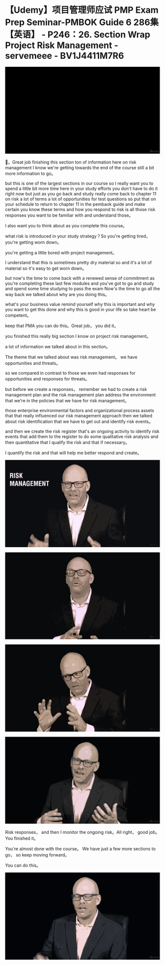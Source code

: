 # 【Udemy】项目管理师应试 PMP Exam Prep Seminar-PMBOK Guide 6  286集【英语】 - P246：26. Section Wrap Project Risk Management - servemeee - BV1J4411M7R6

![](img/bcaa14f7f842e62e08192059f6f18ab1_0.png)

🎼。Great job finishing this section ton of information here on risk management I know we're getting towards the end of the course still a bit more information to go。

 but this is one of the largest sections in our course so I really want you to spend a little bit more time here in your study efforts you don't have to do it right now but just as you go back and study really come back to chapter 11 on risk a lot of terms a lot of opportunities for test questions so put that on your schedule to return to chapter 11 in the pembaok guide and make certain you know these terms and how you respond to risk is all those risk responses you want to be familiar with and understand those。

I also want you to think about as you complete this course。

 what risk is introduced in your study strategy？So you're getting tired， you're getting worn down。

 you're getting a little bored with project management。

I understand that this is sometimes pretty dry material so and it's a lot of material so it's easy to get worn down。

 but now's the time to come back with a renewed sense of commitment as you're completing these last few modules and you've got to go and study and spend some time studying to pass the exam Now's the time to go all the way back we talked about why are you doing this。

 what's your business value remind yourself why this is important and why you want to get this done and why this is good in your life so take heart be competent。

 keep that PMA you can do this。Great job， you did it。

 you finished this really big section I know on project risk management。

 a lot of information we talked about in this section。

The theme that we talked about was risk management。 we have opportunities and threats。

 so we compared in contrast to those we even had responses for opportunities and responses for threats。

 but before we create a responses， remember we had to create a risk management plan and the risk management plan address the environment that we're in the policies that we have for risk management。

 those enterprise environmental factors and organizational process assets that that really influenced our risk management approach then we talked about risk identification that we have to get out and identify risk events。

 and then we create the risk register that's an ongoing activity to identify risk events that add them to the register to do some qualitative risk analysis and then quantitative that I qualify the risk and that if necessary。

 I quantify the risk and that will help me better respond and create。



![](img/bcaa14f7f842e62e08192059f6f18ab1_2.png)

![](img/bcaa14f7f842e62e08192059f6f18ab1_3.png)

![](img/bcaa14f7f842e62e08192059f6f18ab1_4.png)

![](img/bcaa14f7f842e62e08192059f6f18ab1_5.png)

Risk responses， and then I monitor the ongoing risk。All right， good job。 You finished it。

 You're almost done with the course。 We have just a few more sections to go， so keep moving forward。

 You can do this。

![](img/bcaa14f7f842e62e08192059f6f18ab1_7.png)